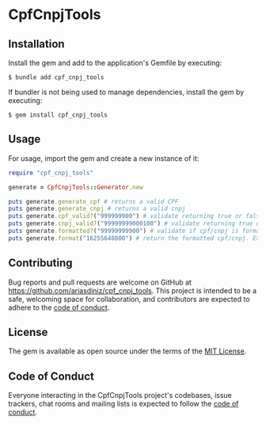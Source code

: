 # CpfCnpjTools

## Installation

Install the gem and add to the application's Gemfile by executing:

    $ bundle add cpf_cnpj_tools

If bundler is not being used to manage dependencies, install the gem by executing:

    $ gem install cpf_cnpj_tools

## Usage

For usage, import the gem and create a new instance of it:

```ruby
require "cpf_cnpj_tools"

generate = CpfCnpjTools::Generator.new

puts generate.generate_cpf # returns a valid CPF
puts generate.generate_cnpj # returns a valid cnpj
puts generate.cpf_valid?("999999900") # validate returning true or false
puts generate.cnpj_valid?("99999999000100") # validate returning true or false
puts generate.formatted?("99999999900") # validate if cpf/cnpj is formatted returning true or false
puts generate.format("16255648800") # return the formatted cpf/cnpj. Ex: 162.556.488-00
```

## Contributing

Bug reports and pull requests are welcome on GitHub at https://github.com/ariasdiniz/cpf_cnpj_tools. This project is intended to be a safe, welcoming space for collaboration, and contributors are expected to adhere to the [code of conduct](https://github.com/ariasdiniz/cpf_cnpj_tools/blob/main/CODE_OF_CONDUCT.md).

## License

The gem is available as open source under the terms of the [MIT License](https://opensource.org/licenses/MIT).

## Code of Conduct

Everyone interacting in the CpfCnpjTools project's codebases, issue trackers, chat rooms and mailing lists is expected to follow the [code of conduct](https://github.com/ariasdiniz/cpf_cnpj_tools/blob/main/CODE_OF_CONDUCT.md).
